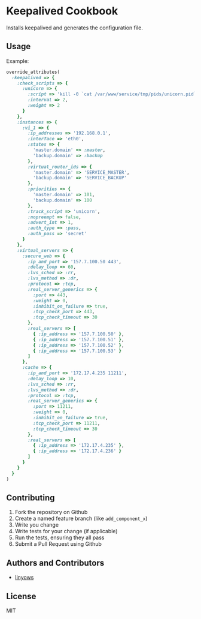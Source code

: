 Keepalived Cookbook
===================

Installs keepalived and generates the configuration file.

Usage
-----

Example:

```ruby
override_attributes(
  :keepalived => {
    :check_scripts => {
      :unicorn => {
        :script => 'kill -0 `cat /var/www/service/tmp/pids/unicorn.pid`',
        :interval => 2,
        :weight => 2
      }
    },
    :instances => {
      :vi_1 => {
        :ip_addresses => '192.168.0.1',
        :interface => 'eth0',
        :states => {
          'master.domain' => :master,
          'backup.domain' => :backup
        },
        :virtual_router_ids => {
          'master.domain' => 'SERVICE_MASTER',
          'backup.domain' => 'SERVICE_BACKUP'
        },
        :priorities => {
          'master.domain' => 101,
          'backup.domain' => 100
        },
        :track_script => 'unicorn',
        :nopreempt => false,
        :advert_int => 1,
        :auth_type => :pass,
        :auth_pass => 'secret'
      }
    },
    :virtual_servers => {
      :secure_web => {
        :ip_and_port => '157.7.100.50 443',
        :delay_loop => 60,
        :lvs_sched => :rr,
        :lvs_method => :dr,
        :protocol => :tcp,
        :real_server_generics => {
          :port => 443,
          :weight => 0,
          :inhibit_on_failure => true,
          :tcp_check_port => 443,
          :tcp_check_timeout => 30
        },
        :real_servers => [
          { :ip_address => '157.7.100.50' },
          { :ip_address => '157.7.100.51' },
          { :ip_address => '157.7.100.52' },
          { :ip_address => '157.7.100.53' }
        ]
      },
      :cache => {
        :ip_and_port => '172.17.4.235 11211',
        :delay_loop => 10,
        :lvs_sched => :rr,
        :lvs_method => :dr,
        :protocol => :tcp,
        :real_server_generics => {
          :port => 11211,
          :weight => 0,
          :inhibit_on_failure => true,
          :tcp_check_port => 11211,
          :tcp_check_timeout => 30
        },
        :real_servers => [
          { :ip_address => '172.17.4.235' },
          { :ip_address => '172.17.4.236' }
        ]
      }
    }
  }
)
```

Contributing
------------

1. Fork the repository on Github
2. Create a named feature branch (like `add_component_x`)
3. Write you change
4. Write tests for your change (if applicable)
5. Run the tests, ensuring they all pass
6. Submit a Pull Request using Github

Authors and Contributors
------------------------

- [linyows](https://github.com/linyows)

License
-------

MIT
